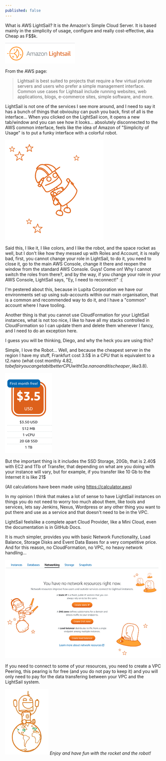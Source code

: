 ```yaml
---
published: false
---
```

What is AWS LightSail? It is the Amazon's Simple Cloud Server. It is based mainly in the simplicity of usage, configure and really cost-effective, aka Cheap as F$$k.

![image](/images/ls/ls-logo.png)

From the AWS page:

>Lightsail is best suited to projects that require a few virtual private servers and users who prefer a simple management interface. Common use cases for Lightsail include running websites, web applications, blogs, e-commerce sites, simple software, and more.

LightSail is not one of the services I see more around, and I need to say it has a bunch of things that obvioulsy can push you back, first of all is the interface... When you clicked on the LightSail icon, it opens a new tab/window and you can see how it looks... absolutely disconnected to the AWS common interface, feels like the idea of Amazon of "Simplicity of Usage" is to put a funky interface with a colorful robot.

![image](/images/ls/robot.png)

Said this, I like it, I like colors, and I like the robot, and the space rocket as well, but I don't like how they messed up with Roles and Account, it is really bad, first, you cannot change your role in LightSail, to do it, you need to close it, go to the main AWS Console, change it there and reopen the window from the standard AWS Console. Guys! Come on! Why I cannot switch the roles from there?, and by the way, if you change your role in your AWS Console, LightSail says, "Ey, I need to reconnect!" :(

I'm pestered about this, because in Lupita Corporation we have our environments set up using sub-accounts within our main organisation, that is a common and recommended way to do it, and I have a "common" account where I have tooling.

Another thing is that you cannot use CloudFormation for your LightSail instances, what is not too nice, I like to have all my stacks controlled in CloudFormation so I can update them and delete them whenever I fancy, and I need to do an exception here.

I guess you will be thinking, Diego, and why the heck you are using this?

Simple, I love the Robot... Well, and because the cheapest server in the region I have my stuff, Frankfurt cost 3.5$ in a CPU that is equivalent to a t2.nano (what cost monthly 4.82$, to be fair you can get a bit better CPU with t3a.nano and it is cheaper, like 3.8$). 

![image](/images/ls/pricing.png)

But the important thing is it includes the SSD Storage, 20Gb, that is 2.40$ with EC2 and 1Tb of Transfer, that depending on what are you doing with your instance will vary, but for example, if you transfer like 10 Gb to the Internet it is like 21$

(All calculations have been made using https://calculator.aws)

In my opinion I think that makes a lot of sense to have LightSail instances on things you do not need to worry too much about them, like tools and services, lets say Jenkins, Nexus, Wordpress or any other thing you want to put there and use as a service and that doesn't need 
to be in the VPC.

LightSail feelslike a complete apart Cloud Provider, like a Mini Cloud, even the documentation is in GitHub Docs. 

It is much simpler, provides you with basic Network Functionality, Load Balance, Storage Disks and Event Data Bases for a very competitive price. And for this reason, no CloudFormation, no VPC, no heavy network handling... 

![image](/images/ls/other-options.png)

If you need to connect to some of your resources, you need to create a VPC Peering, this pearing is for free (and you do not pay to keep it) and you will only need to pay for the data transfering between your VPC and the LightSail system.

![image](/images/ls/happy-robot.png)
*Enjoy and have fun with the rocket and the robot!*



